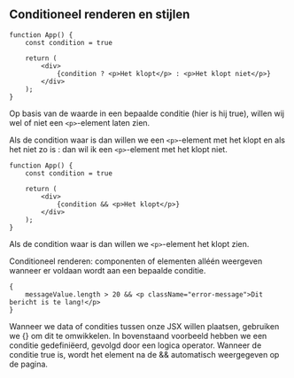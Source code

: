 ## Conditioneel renderen en stijlen

    function App() {
        const condition = true
    
        return (
            <div>
                {condition ? <p>Het klopt</p> : <p>Het klopt niet</p>}
            </div>
        );
    }

Op basis van de waarde in een bepaalde conditie (hier is hij true), willen wij wel of niet een `<p>`-element laten zien.

Als de condition waar is dan willen we een `<p>`-element met het klopt en als het niet zo is : dan wil ik een `<p>`-element met het klopt niet.

    function App() {
        const condition = true
    
        return (
            <div>
                {condition && <p>Het klopt</p>}
            </div>
        );
    }

Als de condition waar is dan willen we `<p>`-element het klopt zien.

Conditioneel renderen: componenten of elementen alléén weergeven wanneer er voldaan wordt aan een bepaalde conditie.

    {
        messageValue.length > 20 && <p className="error-message">Dit bericht is te lang!</p>
    }

Wanneer we data of condities tussen onze JSX willen plaatsen, gebruiken we {} om dit te omwikkelen. In bovenstaand voorbeeld hebben we een conditie gedefiniëerd, gevolgd door een logica operator. Wanneer de conditie true is, wordt het element na de && automatisch weergegeven op de pagina.